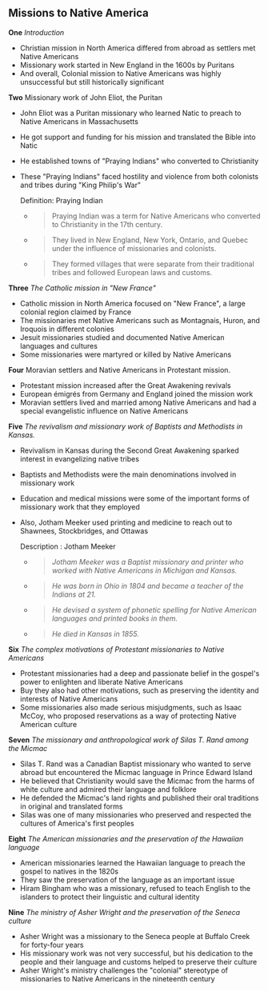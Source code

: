 ## Missions to Native America

**One** _Introduction_

- Christian mission in North America differed from abroad as settlers met Native Americans
- Missionary work started in New England in the 1600s by Puritans
- And overall, Colonial mission to Native Americans was highly unsuccessful but still historically significant

**Two** Missionary work of John Eliot, the Puritan

- John Eliot was a Puritan missionary who learned Natic to preach to Native Americans in Massachusetts
- He got support and funding for his mission and translated the Bible into Natic
- He established towns of "Praying Indians" who converted to Christianity
- These "Praying Indians" faced hostility and violence from both colonists and tribes during "King Philip's War"

  Definition: Praying Indian

  - > Praying Indian was a term for Native Americans who converted to Christianity in the 17th century.
  - > They lived in New England, New York, Ontario, and Quebec under the influence of missionaries and colonists.
  - > They formed villages that were separate from their traditional tribes and followed European laws and customs.

**Three** _The Catholic mission in "New France"_

- Catholic mission in North America focused on "New France", a large colonial region claimed by France
- The missionaries met Native Americans such as Montagnais, Huron, and Iroquois in different colonies
- Jesuit missionaries studied and documented Native American languages and cultures
- Some missionaries were martyred or killed by Native Americans

**Four** Moravian settlers and Native Americans in Protestant mission.

- Protestant mission increased after the Great Awakening revivals
- European émigrés from Germany and England joined the mission work
- Moravian settlers lived and married among Native Americans and had a special evangelistic influence on Native Americans

**Five** _The revivalism and missionary work of Baptists and Methodists in Kansas._

- Revivalism in Kansas during the Second Great Awakening sparked interest in evangelizing native tribes
- Baptists and Methodists were the main denominations involved in missionary work
- Education and medical missions were some of the important forms of missionary work that they employed
- Also, Jotham Meeker used printing and medicine to reach out to Shawnees, Stockbridges, and Ottawas

  Description : Jotham Meeker

  - > _Jotham Meeker was a Baptist missionary and printer who worked with Native Americans in Michigan and Kansas._
  - > _He was born in Ohio in 1804 and became a teacher of the Indians at 21._
  - > _He devised a system of phonetic spelling for Native American languages and printed books in them._
  - > _He died in Kansas in 1855._

**Six** _The complex motivations of Protestant missionaries to Native Americans_

- Protestant missionaries had a deep and passionate belief in the gospel's power to enlighten and liberate Native Americans
- Buy they also had other motivations, such as preserving the identity and interests of Native Americans
- Some missionaries also made serious misjudgments, such as Isaac McCoy, who proposed reservations as a way of protecting Native American culture

**Seven** _The missionary and anthropological work of Silas T. Rand among the Micmac_

- Silas T. Rand was a Canadian Baptist missionary who wanted to serve abroad but encountered the Micmac language in Prince Edward Island
- He believed that Christianity would save the Micmac from the harms of white culture and admired their language and folklore
- He defended the Micmac's land rights and published their oral traditions in original and translated forms
- Silas was one of many missionaries who preserved and respected the cultures of America's first peoples

**Eight** _The American missionaries and the preservation of the Hawaiian language_

- American missionaries learned the Hawaiian language to preach the gospel to natives in the 1820s
- They saw the preservation of the language as an important issue
- Hiram Bingham who was a missionary, refused to teach English to the islanders to protect their linguistic and cultural identity

**Nine** _The ministry of Asher Wright and the preservation of the Seneca culture_

- Asher Wright was a missionary to the Seneca people at Buffalo Creek for forty-four years
- His missionary work was not very successful, but his dedication to the people and their language and customs helped to preserve their culture
- Asher Wright's ministry challenges the "colonial" stereotype of missionaries to Native Americans in the nineteenth century
